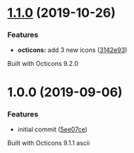 # [1.1.0](https://github.com/zypA13510/octicons-webfont/compare/v1.0.0...v1.1.0) (2019-10-26)


### Features

* **octicons:** add 3 new icons ([3142e93](https://github.com/zypA13510/octicons-webfont/commit/3142e938921cd2817fe0cf9414693c1b3ec4b8da))





Built with Octicons 9.2.0

# 1.0.0 (2019-09-06)


### Features

* initial commit ([5ee07ce](https://github.com/zypA13510/octicons-webfont/commit/5ee07ce))





Built with Octicons 9.1.1
 ascii
